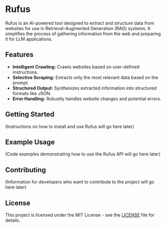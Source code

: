 # Rufus

Rufus is an AI-powered tool designed to extract and structure data from websites for use in Retrieval-Augmented Generation (RAG) systems. It simplifies the process of gathering information from the web and preparing it for LLM applications.

## Features

*   **Intelligent Crawling:** Crawls websites based on user-defined instructions.
*   **Selective Scraping:** Extracts only the most relevant data based on the prompt.
*   **Structured Output:** Synthesizes extracted information into structured formats like JSON.
*   **Error Handling:** Robustly handles website changes and potential errors.

## Getting Started

(Instructions on how to install and use Rufus will go here later)

## Example Usage

(Code examples demonstrating how to use the Rufus API will go here later)

## Contributing

(Information for developers who want to contribute to the project will go here later)

## License

This project is licensed under the MIT License - see the [LICENSE](LICENSE) file for details.
